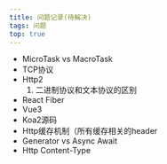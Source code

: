 ```yaml
---
title: 问题记录(待解决)
tags: 问题
top: true
---
```


- MicroTask vs MacroTask
- TCP协议
- Http2
  1. 二进制协议和文本协议的区别
- React Fiber
- Vue3
- Koa2源码
- Http缓存机制（所有缓存相关的header
- Generator vs Async Await
- Http Content-Type
